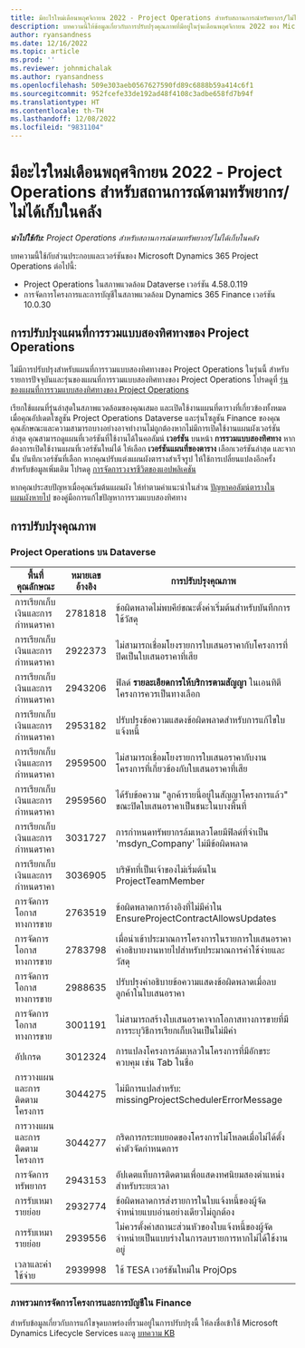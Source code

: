 ```yaml
---
title: มีอะไรใหม่เดือนพฤศจิกายน 2022 - Project Operations สำหรับสถานการณ์ทรัพยากร/ไม่ได้เก็บในคลัง
description: บทความนี้ให้ข้อมูลเกี่ยวกับการปรับปรุงคุณภาพที่มีอยู่ในรุ่นเดือนพฤศจิกายน 2022 ของ Microsoft Dynamics 365 Project Operations สำหรับสถานการณ์ตามทรัพยากร/ไม่ได้เก็บในคลัง
author: ryansandness
ms.date: 12/16/2022
ms.topic: article
ms.prod: ''
ms.reviewer: johnmichalak
ms.author: ryansandness
ms.openlocfilehash: 509e303aeb0567627590fd89c6888b59a414c6f1
ms.sourcegitcommit: 952fcefe33de192ad48f4108c3adbe658fd7b94f
ms.translationtype: HT
ms.contentlocale: th-TH
ms.lasthandoff: 12/08/2022
ms.locfileid: "9831104"
---
```

# <a name="whats-new-november-2022---project-operations-for-resourcenon-stocked-based-scenarios"></a>มีอะไรใหม่เดือนพฤศจิกายน 2022 - Project Operations สำหรับสถานการณ์ตามทรัพยากร/ไม่ได้เก็บในคลัง

_**นำไปใช้กับ:** Project Operations สำหรับสถานการณ์ตามทรัพยากร/ไม่ได้เก็บในคลัง_

บทความนี้ใช้กับส่วนประกอบและเวอร์ชันของ Microsoft Dynamics 365 Project Operations ต่อไปนี้:

- Project Operations ในสภาพแวดล้อม Dataverse เวอร์ชัน 4.58.0.119
- การจัดการโครงการและการบัญชีในสภาพแวดล้อม Dynamics 365 Finance เวอร์ชัน 10.0.30

## <a name="project-operations-dual-write-maps-updates"></a>การปรับปรุงแผนที่การรวมแบบสองทิศทางของ Project Operations

ไม่มีการปรับปรุงสำหรับแผนที่การรวมแบบสองทิศทางของ Project Operations ในรุ่นนี้ สำหรับรายการปัจจุบันและรุ่นของแผนที่การรวมแบบสองทิศทางของ Project Operations โปรดดูที่ [รุ่นของแผนที่การรวมแบบสองทิศทางของ Project Operations](../environment/resource-dual-write-maps.md)

เรียกใช้แผนที่รุ่นล่าสุดในสภาพแวดล้อมของคุณเสมอ และเปิดใช้งานแผนที่ตารางที่เกี่ยวข้องทั้งหมดเมื่อคุณอัปเดตโซลูชัน Project Operations Dataverse และรุ่นโซลูชัน Finance ของคุณ คุณลักษณะและความสามารถบางอย่างอาจทำงานไม่ถูกต้องหากไม่มีการเปิดใช้งานแผนผังเวอร์ชันล่าสุด คุณสามารถดูแผนที่เวอร์ชันที่ใช้งานได้ในคอลัมน์ **เวอร์ชัน** บนหน้า **การรวมแบบสองทิศทาง** หากต้องการเปิดใช้งานแผนที่เวอร์ชันใหม่ได้ ให้เลือก **เวอร์ชันแผนที่ของตาราง** เลือกเวอร์ชันล่าสุด และจากนั้น บันทึกเวอร์ชันที่เลือก หากคุณปรับแต่งแผนผังตารางสำเร็จรูป ให้ใช้การเปลี่ยนแปลงอีกครั้ง สำหรับข้อมูลเพิ่มเติม โปรดดู [การจัดการวงจรชีวิตของแอปพลิเคชัน](/dynamics365/fin-ops-core/dev-itpro/data-entities/dual-write/app-lifecycle-management)

หากคุณประสบปัญหาเมื่อคุณเริ่มต้นแผนผัง ให้ทำตามคำแนะนำในส่วน [ปัญหาคอลัมน์ตารางในแผนผังหายไป](/dynamics365/fin-ops-core/dev-itpro/data-entities/dual-write/dual-write-troubleshooting-finops-upgrades#missing-table-columns-issue-on-maps) ของคู่มือการแก้ไขปัญหาการรวมแบบสองทิศทาง

## <a name="quality-updates"></a>การปรับปรุงคุณภาพ

### <a name="project-operations-on-dataverse"></a>Project Operations บน Dataverse

| พื้นที่คุณลักษณะ | หมายเลขอ้างอิง | การปรับปรุงคุณภาพ |
| --- | --- | --- |
| การเรียกเก็บเงินและการกำหนดราคา | 2781818 | ข้อผิดพลาดไม่พบคีย์ขณะตั้งค่าเริ่มต้นสำหรับบันทึกการใช้วัสดุ |
| การเรียกเก็บเงินและการกำหนดราคา | 2922373 | ไม่สามารถเชื่อมโยงรายการใบเสนอราคากับโครงการที่ปิดเป็นใบเสนอราคาที่เสีย |
| การเรียกเก็บเงินและการกำหนดราคา | 2943206 | ฟิลด์ **รายละเอียดการให้บริการตามสัญญา** ในเอนทิตีโครงการควรเป็นทางเลือก |
| การเรียกเก็บเงินและการกำหนดราคา | 2953182 | ปรับปรุงข้อความแสดงข้อผิดพลาดสำหรับการแก้ไขใบแจ้งหนี้|
| การเรียกเก็บเงินและการกำหนดราคา | 2959500 | ไม่สามารถเชื่อมโยงรายการใบเสนอราคากับงานโครงการที่เกี่ยวข้องกับใบเสนอราคาที่เสีย|
| การเรียกเก็บเงินและการกำหนดราคา | 2959560 | ได้รับข้อความ "ลูกค้ารายนี้อยู่ในสัญญาโครงการแล้ว" ขณะปิดใบเสนอราคาเป็นชนะในบางพื้นที่ |
| การเรียกเก็บเงินและการกำหนดราคา | 3031727 | การกำหนดทรัพยากรล้มเหลวโดยมีฟิลด์ที่จำเป็น 'msdyn_Company' ไม่มีข้อผิดพลาด |
| การเรียกเก็บเงินและการกำหนดราคา | 3036905 | บริษัทที่เป็นเจ้าของไม่เริ่มต้นใน ProjectTeamMember |
| การจัดการโอกาสทางการขาย | 2763519 | ข้อผิดพลาดการอ้างอิงที่ไม่มีค่าใน EnsureProjectContractAllowsUpdates |
| การจัดการโอกาสทางการขาย | 2783798 | เมื่อนำเข้าประมาณการโครงการในรายการใบเสนอราคา คำอธิบายงานหายไปสำหรับประมาณการค่าใช้จ่ายและวัสดุ|
| การจัดการโอกาสทางการขาย | 2988635 | ปรับปรุงคำอธิบายข้อความแสดงข้อผิดพลาดเมื่อลบลูกค้าในใบเสนอราคา |
| การจัดการโอกาสทางการขาย | 3001191 | ไม่สามารถสร้างใบเสนอราคาจากโอกาสทางการขายที่มีการระบุวิธีการเรียกเก็บเงินเป็นไม่มีค่า |
| อัปเกรด | 3012324 | การแปลงโครงการล้มเหลวในโครงการที่มีอักขระควบคุม เช่น Tab ในชื่อ || การวางแผนและการติดตามโครงการ | 2790384 | การหมดเวลาของ OperationSet ที่ค้างอยู่สั้นเกินไป |
| การวางแผนและการติดตามโครงการ | 3044275 | ไม่มีการแปลสำหรับ: missingProjectSchedulerErrorMessage |
| การวางแผนและการติดตามโครงการ | 3044277 | กริดการกระทบยอดของโครงการไม่โหลดเมื่อไม่ได้ตั้งค่าตัวจัดกำหนดการ|
| การจัดการทรัพยากร | 2943153 | อัปเดตแท็บการติดตามเพื่อแสดงทศนิยมสองตำแหน่งสำหรับระยะเวลา|
| การรับเหมารายย่อย | 2932774 | ข้อผิดพลาดการส่งรายการในใบแจ้งหนี้ของผู้จัดจำหน่ายแบบอ่านอย่างเดียวไม่ถูกต้อง |
| การรับเหมารายย่อย | 2939556 | ไม่ควรตั้งค่าสถานะส่วนหัวของใบแจ้งหนี้ของผู้จัดจำหน่ายเป็นแบบร่างในการลบรายการหากไม่ได้ใช้งานอยู่ |
| เวลาและค่าใช้จ่าย | 2939998 | ใช้ TESA เวอร์ชันใหม่ใน ProjOps |


### <a name="project-management-and-accounting-in-finance"></a>ภาพรวมการจัดการโครงการและการบัญชีใน Finance

สำหรับข้อมูลเกี่ยวกับการแก้ไขจุดบกพร่องที่รวมอยู่ในการปรับปรุงนี้ ให้ลงชื่อเข้าใช้ Microsoft Dynamics Lifecycle Services และดู [บทความ KB](https://fix.lcs.dynamics.com/Issue/Details?bugId=745468)
